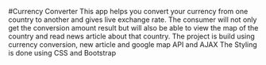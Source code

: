 #Currency Converter
This app helps you convert your currency from one country to another and gives live exchange rate.
The consumer will not only get the conversion amount result but will also be able to view the map of the country and read news article about that country.
The project is build using currency conversion, new article and google map API and AJAX
The Styling is done using CSS and Bootstrap
